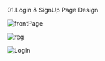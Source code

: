 01.Login & SignUp Page Design



![frontPage](https://github.com/marufhasanmitul/assignment/assets/87512480/4b2f9e2b-f879-49af-901f-d1cb9944be69)


![reg](https://github.com/marufhasanmitul/assignment/assets/87512480/7c7100da-cda4-41f3-a6a3-d9ff51d08c87)


![Login](https://github.com/marufhasanmitul/assignment/assets/87512480/7775eef4-646a-49d4-a685-923cfdea25e2)
